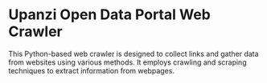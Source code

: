 # Upanzi Open Data Portal Web Crawler
This Python-based web crawler is designed to collect links and gather data from websites using various methods. It employs crawling and scraping techniques to extract information from webpages.
